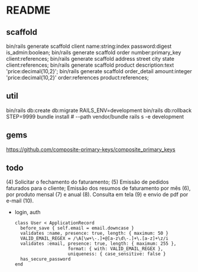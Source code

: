 # README

## scaffold
bin/rails generate scaffold client name:string:index password:digest is_admin:boolean;
bin/rails generate scaffold order number:primary_key client:references;
bin/rails generate scaffold address street city state client:references;
bin/rails generate scaffold product description:text 'price:decimal{10,2}';
bin/rails generate scaffold order_detail amount:integer 'price:decimal{10,2}' order:references product:references;

## util
bin/rails db:create db:migrate RAILS_ENV=development
bin/rails db:rollback STEP=9999
bundle install # --path vendor/bundle
rails s -e development

## gems
https://github.com/composite-primary-keys/composite_primary_keys

## todo
(4) Solicitar o fechamento do faturamento;
(5) Emissão de pedidos faturados para o cliente;
Emissão dos resumos de faturamento por mês (6), por produto mensal (7) e anual (8).
Consulta em tela (9) e envio de pdf por e-mail (10).
- login, auth


  ```
  class User < ApplicationRecord
    before_save { self.email = email.downcase }
    validates :name, presence: true, length: { maximum: 50 }
    VALID_EMAIL_REGEX = /\A[\w+\-.]+@[a-z\d\-.]+\.[a-z]+\z/i
    validates :email, presence: true, length: { maximum: 255 },
                      format: { with: VALID_EMAIL_REGEX },
                      uniqueness: { case_sensitive: false }
    has_secure_password
  end
  ```

